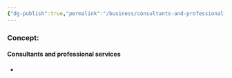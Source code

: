 ```yaml
---
{"dg-publish":true,"permalink":"/business/consultants-and-professional-services/"}
---
```


### Concept:
#### Consultants and professional services
- 